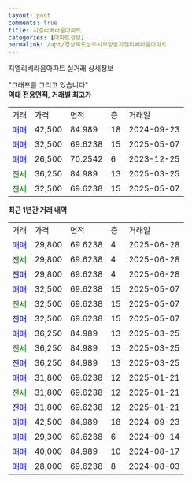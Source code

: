 ```yaml
---
layout: post
comments: true
title: 지엘리베라움아파트
categories: [아파트정보]
permalink: /apt/경상북도상주시무양동지엘리베라움아파트
---
```


지엘리베라움아파트 실거래 상세정보

<script type="text/javascript">
  google.charts.load('current', {'packages':['line', 'corechart']});
  google.charts.setOnLoadCallback(drawChart);

  function drawChart() {
    var data = new google.visualization.DataTable();
    data.addColumn('date', '거래일');
    data.addColumn('number', "매매");
    data.addColumn('number', "전세");
    data.addColumn('number', "전매");

    data.addRows([[new Date(Date.parse("2025-06-28")), 29800, null, null], [new Date(Date.parse("2025-06-28")), null, 29800, null], [new Date(Date.parse("2025-06-28")), null, null, 29800], [new Date(Date.parse("2025-05-07")), 32500, null, null], [new Date(Date.parse("2025-05-07")), null, 32500, null], [new Date(Date.parse("2025-05-07")), null, null, 32500], [new Date(Date.parse("2025-03-25")), 36250, null, null], [new Date(Date.parse("2025-03-25")), null, 36250, null], [new Date(Date.parse("2025-03-25")), null, null, 36250], [new Date(Date.parse("2025-01-21")), 31800, null, null], [new Date(Date.parse("2025-01-21")), null, 31800, null], [new Date(Date.parse("2025-01-21")), null, null, 31800], [new Date(Date.parse("2024-09-23")), 42500, null, null], [new Date(Date.parse("2024-09-14")), 29300, null, null], [new Date(Date.parse("2024-08-17")), 40000, null, null], [new Date(Date.parse("2024-08-03")), 28000, null, null]]);

    var options = {
      hAxis: {
        format: 'yyyy/MM/dd'
      },    
      lineWidth: 0,
      pointsVisible: true,    
      title: '최근 1년간 유형별 실거래가 분포',
      legend: { position: 'bottom' }
    };

    var formatter = new google.visualization.NumberFormat({pattern:'###,###'} );
    formatter.format(data, 1);
    formatter.format(data, 2);
    
    setTimeout(function() {
        var chart = new google.visualization.LineChart(document.getElementById('columnchart_material'));
        chart.draw(data, (options));
        document.getElementById('loading').style.display = 'none';
    }, 200);
  }
</script>


<div id="loading" style="z-index:20; display: block; margin-left: 0px">"그래프를 그리고 있습니다"</div>
<div id="columnchart_material" style="width: 95%; margin-left: 0px; display: block"></div>
<!-- contents start -->
<b>역대 전용면적, 거래별 최고가</b>
<table class="sortable">
    <tr>
      <td>거래</td>
      <td>가격</td>
      <td>면적</td>
      <td>층</td>
      <td>거래일</td>
    </tr>
        <tr>
          <td><a style="color: blue">매매</a></td>
          <td>42,500</td>
          <td>84.989</td>
          <td>18</td>
          <td>2024-09-23</td>
        </tr>            <tr>
          <td><a style="color: blue">매매</a></td>
          <td>32,500</td>
          <td>69.6238</td>
          <td>15</td>
          <td>2025-05-07</td>
        </tr>            <tr>
          <td><a style="color: blue">매매</a></td>
          <td>26,500</td>
          <td>70.2542</td>
          <td>6</td>
          <td>2023-12-25</td>
        </tr>        
        <tr>
              <td><a style="color: darkgreen">전세</a></td>
              <td>36,250</td>
              <td>84.989</td>
              <td>13</td>
              <td>2025-03-25</td>
            </tr>            <tr>
              <td><a style="color: darkgreen">전세</a></td>
              <td>32,500</td>
              <td>69.6238</td>
              <td>15</td>
              <td>2025-05-07</td>
            </tr>        
    
</table>

<b>최근 1년간 거래 내역</b>

<table class="sortable">
    <tr>
      <td>거래</td>
      <td>가격</td>
      <td>면적</td>
      <td>층</td>
      <td>거래일</td>
    </tr>
    <tr>
      <td><a style="color: blue">매매</a></td>
      <td>29,800</td>
      <td>69.6238</td>
      <td>4</td>
      <td>2025-06-28</td>
    </tr>          <tr>
      <td><a style="color: darkgreen">전세</a></td>
      <td>29,800</td>
      <td>69.6238</td>
      <td>4</td>
      <td>2025-06-28</td>
    </tr>          <tr>
      <td><a style="color: darkblue">전매</a></td>
      <td>29,800</td>
      <td>69.6238</td>
      <td>4</td>
      <td>2025-06-28</td>
    </tr>          <tr>
      <td><a style="color: blue">매매</a></td>
      <td>32,500</td>
      <td>69.6238</td>
      <td>15</td>
      <td>2025-05-07</td>
    </tr>          <tr>
      <td><a style="color: darkgreen">전세</a></td>
      <td>32,500</td>
      <td>69.6238</td>
      <td>15</td>
      <td>2025-05-07</td>
    </tr>          <tr>
      <td><a style="color: darkblue">전매</a></td>
      <td>32,500</td>
      <td>69.6238</td>
      <td>15</td>
      <td>2025-05-07</td>
    </tr>          <tr>
      <td><a style="color: blue">매매</a></td>
      <td>36,250</td>
      <td>84.989</td>
      <td>13</td>
      <td>2025-03-25</td>
    </tr>          <tr>
      <td><a style="color: darkgreen">전세</a></td>
      <td>36,250</td>
      <td>84.989</td>
      <td>13</td>
      <td>2025-03-25</td>
    </tr>          <tr>
      <td><a style="color: darkblue">전매</a></td>
      <td>36,250</td>
      <td>84.989</td>
      <td>13</td>
      <td>2025-03-25</td>
    </tr>          <tr>
      <td><a style="color: blue">매매</a></td>
      <td>31,800</td>
      <td>69.6238</td>
      <td>12</td>
      <td>2025-01-21</td>
    </tr>          <tr>
      <td><a style="color: darkgreen">전세</a></td>
      <td>31,800</td>
      <td>69.6238</td>
      <td>12</td>
      <td>2025-01-21</td>
    </tr>          <tr>
      <td><a style="color: darkblue">전매</a></td>
      <td>31,800</td>
      <td>69.6238</td>
      <td>12</td>
      <td>2025-01-21</td>
    </tr>          <tr>
      <td><a style="color: blue">매매</a></td>
      <td>42,500</td>
      <td>84.989</td>
      <td>18</td>
      <td>2024-09-23</td>
    </tr>          <tr>
      <td><a style="color: blue">매매</a></td>
      <td>29,300</td>
      <td>69.6238</td>
      <td>6</td>
      <td>2024-09-14</td>
    </tr>          <tr>
      <td><a style="color: blue">매매</a></td>
      <td>40,000</td>
      <td>84.989</td>
      <td>10</td>
      <td>2024-08-17</td>
    </tr>          <tr>
      <td><a style="color: blue">매매</a></td>
      <td>28,000</td>
      <td>69.6238</td>
      <td>8</td>
      <td>2024-08-03</td>
    </tr>      </table>
<!-- contents end -->    

